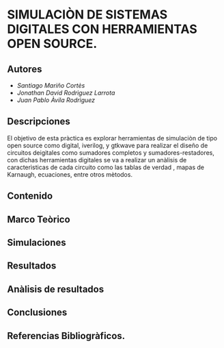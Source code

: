 # SIMULACIÒN DE SISTEMAS DIGITALES CON HERRAMIENTAS OPEN SOURCE.

## Autores
- _Santiago Mariño Cortès_
- _Jonathan David Rodrìguez Larrota_
- _Juan Pablo Àvila Rodrìguez_

## Descripciones

El objetivo de esta pràctica es explorar herramientas de simulaciòn de tipo open source como digital, iverilog, y gtkwave para realizar el diseño de circuitos deigitales como sumadores completos y sumadores-restadores, con dichas herramientas digitales se va a realizar un anàlisis de caracterìsticas de cada circuito como las tablas de verdad , mapas de Karnaugh, ecuaciones, entre otros mètodos.

## Contenido


## Marco Teòrico

## Simulaciones

## Resultados

## Anàlisis de resultados

## Conclusiones

## Referencias Bibliogràficos.

